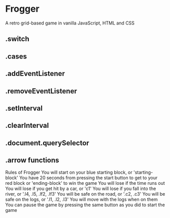 # Frogger

A retro grid-based game in vanilla JavaScript, HTML and CSS

.switch
---
.cases
---
.addEventListener
---
.removeEventListener
---
.setInterval
---
.clearInterval
---
.document.querySelector
---
.arrow functions
---


Rules of Frogger
You will start on your blue starting block, or 'starting-block'
You have 20 seconds from pressing the start button to get to your red block or 'ending-block' to win the game
You will lose if the time runs out
You will lose if you get hit by a car, or 'c1'
You will lose if you fall into the river, or '.l4, .l5, .lf2, .lf3'
You will be safe on the road, or '.c2, .c3'
You will be safe on the logs, or '.l1, .l2, .l3'
You will move with the logs when on them
You can pause the game by pressing the same button as you did to start the game


